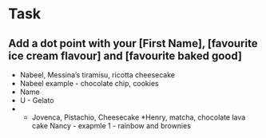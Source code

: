 # Task

## Add a dot point with your [First Name], [favourite ice cream flavour] and [favourite baked good]

* Nabeel, Messina’s tiramisu, ricotta cheesecake
* Nabeel example - chocolate chip, cookies
* Name 
* U - Gelato
* * Jovenca, Pistachio, Cheesecake
*Henry, matcha, chocolate lava cake
Nancy - exapmle 1 - rainbow and brownies 
